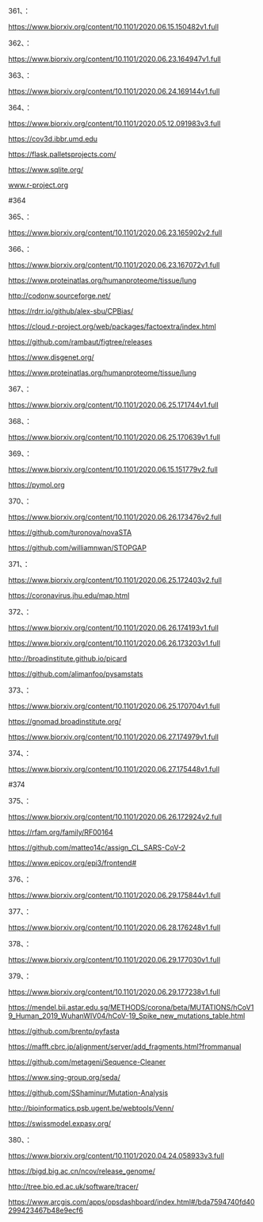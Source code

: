 






361、：

https://www.biorxiv.org/content/10.1101/2020.06.15.150482v1.full


362、：

https://www.biorxiv.org/content/10.1101/2020.06.23.164947v1.full


363、：

https://www.biorxiv.org/content/10.1101/2020.06.24.169144v1.full


364、：

https://www.biorxiv.org/content/10.1101/2020.05.12.091983v3.full


https://cov3d.ibbr.umd.edu


https://flask.palletsprojects.com/


https://www.sqlite.org/


www.r-project.org


#364



365、：

https://www.biorxiv.org/content/10.1101/2020.06.23.165902v2.full


366、：

https://www.biorxiv.org/content/10.1101/2020.06.23.167072v1.full


https://www.proteinatlas.org/humanproteome/tissue/lung


http://codonw.sourceforge.net/


https://rdrr.io/github/alex-sbu/CPBias/


https://cloud.r-project.org/web/packages/factoextra/index.html


https://github.com/rambaut/figtree/releases


https://www.disgenet.org/


https://www.proteinatlas.org/humanproteome/tissue/lung



367、：

https://www.biorxiv.org/content/10.1101/2020.06.25.171744v1.full


368、：

https://www.biorxiv.org/content/10.1101/2020.06.25.170639v1.full


369、：

https://www.biorxiv.org/content/10.1101/2020.06.15.151779v2.full


https://pymol.org


370、：


https://www.biorxiv.org/content/10.1101/2020.06.26.173476v2.full


https://github.com/turonova/novaSTA


https://github.com/williamnwan/STOPGAP


371、：


https://www.biorxiv.org/content/10.1101/2020.06.25.172403v2.full


https://coronavirus.jhu.edu/map.html


372、：

https://www.biorxiv.org/content/10.1101/2020.06.26.174193v1.full


https://www.biorxiv.org/content/10.1101/2020.06.26.173203v1.full


http://broadinstitute.github.io/picard



https://github.com/alimanfoo/pysamstats


373、：

https://www.biorxiv.org/content/10.1101/2020.06.25.170704v1.full


https://gnomad.broadinstitute.org/


https://www.biorxiv.org/content/10.1101/2020.06.27.174979v1.full


374、：


https://www.biorxiv.org/content/10.1101/2020.06.27.175448v1.full



#374


375、：

https://www.biorxiv.org/content/10.1101/2020.06.26.172924v2.full


https://rfam.org/family/RF00164


https://github.com/matteo14c/assign_CL_SARS-CoV-2


https://www.epicov.org/epi3/frontend#



376、：

https://www.biorxiv.org/content/10.1101/2020.06.29.175844v1.full


377、：

https://www.biorxiv.org/content/10.1101/2020.06.28.176248v1.full


378、：

https://www.biorxiv.org/content/10.1101/2020.06.29.177030v1.full


379、：

https://www.biorxiv.org/content/10.1101/2020.06.29.177238v1.full


https://mendel.bii.astar.edu.sg/METHODS/corona/beta/MUTATIONS/hCoV19_Human_2019_WuhanWIV04/hCoV-19_Spike_new_mutations_table.html


https://github.com/brentp/pyfasta


https://mafft.cbrc.jp/alignment/server/add_fragments.html?frommanual


https://github.com/metageni/Sequence-Cleaner


https://www.sing-group.org/seda/


https://github.com/SShaminur/Mutation-Analysis


http://bioinformatics.psb.ugent.be/webtools/Venn/


https://swissmodel.expasy.org/


380、：

https://www.biorxiv.org/content/10.1101/2020.04.24.058933v3.full


https://bigd.big.ac.cn/ncov/release_genome/


http://tree.bio.ed.ac.uk/software/tracer/


https://www.arcgis.com/apps/opsdashboard/index.html#/bda7594740fd40299423467b48e9ecf6












